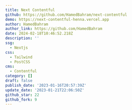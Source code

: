 ```yaml
---
title: Next Contentful
github: https://github.com/HamedBahram/next-contentful
demo: https://next-contentful-henna.vercel.app
author: HamedBahram
author_link: https://github.com/HamedBahram
date: 2024-02-18T10:46:52.218Z
description: ''
ssg:
  - Nextjs
css:
  - Tailwind
  - PostCSS
cms:
  - Contentful
category: []
draft: false
publish_date: '2023-01-16T20:57:39Z'
update_date: '2023-01-21T22:06:50Z'
github_star: 22
github_fork: 9
---
```

